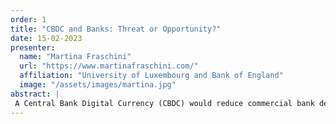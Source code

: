 ```yaml
---
order: 1
title: "CBDC and Banks: Threat or Opportunity?"
date: 15-02-2023
presenter:
  name: "Martina Fraschini"
  url: "https://www.martinafraschini.com/"
  affiliation: "University of Luxembourg and Bank of England"
  image: "/assets/images/martina.jpg" 
abstract: |
 A Central Bank Digital Currency (CBDC) would reduce commercial bank deposits and provide households with a new payment technology. We develop a structural model of the banking sector, calibrate it, and introduce a CBDC to run counterfactual analyses. We find that, if the central bank compensates the commercial banks for the loss in deposits, then banks optimally push households towards the CBDC. This allows them to capture the consumer surplus stemming from the new technology and increase their profit margin. The design of the compensation mechanism can mitigate this effect.
---
```

